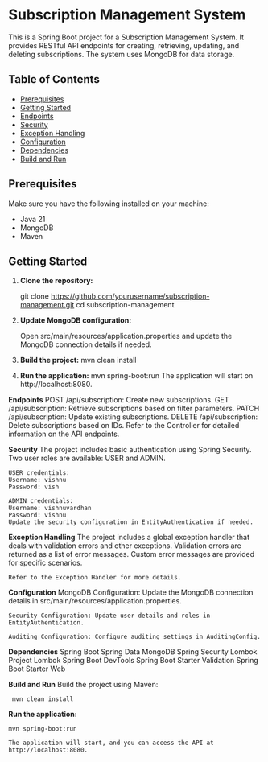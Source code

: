 # Subscription Management System

This is a Spring Boot project for a Subscription Management System. It provides RESTful API endpoints for creating, retrieving, updating, and deleting subscriptions. The system uses MongoDB for data storage.

## Table of Contents

- [Prerequisites](#prerequisites)
- [Getting Started](#getting-started)
- [Endpoints](#endpoints)
- [Security](#security)
- [Exception Handling](#exception-handling)
- [Configuration](#configuration)
- [Dependencies](#dependencies)
- [Build and Run](#build-and-run)

## Prerequisites

Make sure you have the following installed on your machine:

- Java 21
- MongoDB
- Maven

## Getting Started

1. **Clone the repository:**

   git clone https://github.com/yourusername/subscription-management.git
   cd subscription-management
2. **Update MongoDB configuration:**

    Open src/main/resources/application.properties and update the MongoDB connection details if needed.

3. **Build the project:**
    mvn clean install

4. **Run the application:**
    mvn spring-boot:run
    The application will start on http://localhost:8080.



**Endpoints**
    POST /api/subscription: Create new subscriptions.
    GET /api/subscription: Retrieve subscriptions based on filter parameters.
    PATCH /api/subscription: Update existing subscriptions.
    DELETE /api/subscription: Delete subscriptions based on IDs.
    Refer to the Controller for detailed information on the API endpoints.

**Security**
    The project includes basic authentication using Spring Security. Two user roles are available: USER and ADMIN.

    USER credentials:
    Username: vishnu
    Password: vish

    ADMIN credentials:
    Username: vishnuvardhan
    Password: vishnu
    Update the security configuration in EntityAuthentication if needed.

**Exception Handling**
    The project includes a global exception handler that deals with validation errors and other exceptions. Validation errors are returned as a list of error messages. Custom error messages are provided for specific scenarios.

    Refer to the Exception Handler for more details.

**Configuration**
    MongoDB Configuration: Update the MongoDB connection details in src/main/resources/application.properties.

    Security Configuration: Update user details and roles in EntityAuthentication.

    Auditing Configuration: Configure auditing settings in AuditingConfig.

**Dependencies**
    Spring Boot
    Spring Data MongoDB
    Spring Security
    Lombok
    Project Lombok
    Spring Boot DevTools
    Spring Boot Starter Validation
    Spring Boot Starter Web

**Build and Run**
    Build the project using Maven:

     mvn clean install
     
**Run the application:**

    mvn spring-boot:run

    The application will start, and you can access the API at http://localhost:8080.
